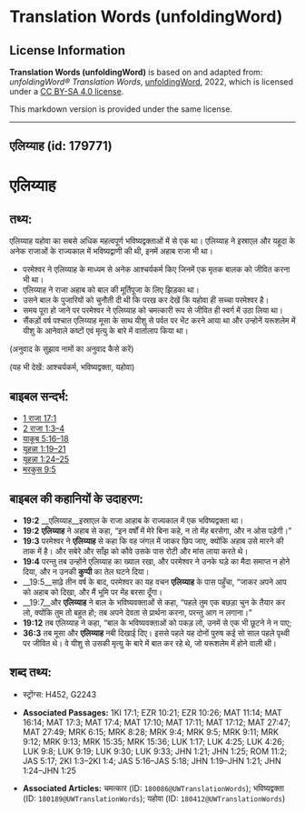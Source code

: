 # Translation Words (unfoldingWord)

## License Information

**Translation Words (unfoldingWord)** is based on and adapted from: _unfoldingWord® Translation Words_, [unfoldingWord](https://unfoldingword.org/utw), 2022, which is licensed under a [CC BY-SA 4.0 license](https://creativecommons.org/licenses/by-sa/4.0/legalcode.en).

This markdown version is provided under the same license.



--------------------------------

## एलिय्याह (id: 179771)

एलिय्याह
========

तथ्य:
-----

एलिय्याह यहोवा का सबसे अधिक महत्वपूर्ण भविष्यद्वक्ताओं में से एक था। एलिय्याह ने इस्राएल और यहूदा के अनेक राजाओं के राज्यकाल में भविष्यद्वाणी की थी, इनमें अहाब राजा भी था।

* परमेश्वर ने एलिय्याह के माध्यम से अनेक आश्चर्यकर्म किए जिनमें एक मृतक बालक को जीवित करना भी था।
* एलिय्याह ने राजा अहाब को बाल की मूर्तिपूजा के लिए झिड़का था।
* उसने बाल के पुजारियों को चुनौती दी थी कि परख कर देखें कि यहोवा ही सच्चा परमेश्वर है।
* समय पूरा हो जाने पर परमेश्वर ने एलिय्याह को चमत्कारी रूप से जीवित ही स्वर्ग में उठा लिया था।
* सैंकड़ों वर्ष पश्चात एलिय्याह मूसा के साथ यीशु से पर्वत पर भेंट करने आया था और उन्होनें यरूशलेम में यीशु के आनेवाले कष्टों एवं मृत्यु के बारे में वार्तालाप किया था।

(अनुवाद के सुझाव नामों का अनुवाद कैसे करें)

(यह भी देखें: आश्चर्यकर्म, भविष्यद्वक्ता, यहोवा)

बाइबल सन्दर्भ:
--------------

* [1 राजा 17:1](https://ref.ly/1Kgs0:0)
* [2 राजा 1:3–4](https://ref.ly/2Kgs0:0)
* [याकूब 5:16–18](https://ref.ly/Jas5:16-Jas5:18)
* [यूहन्ना 1:19–21](https://ref.ly/John1:19-John1:21)
* [यूहन्ना 1:24–25](https://ref.ly/John1:24-John1:25)
* [मरकुस 9:5](https://ref.ly/Mark9:5)

बाइबल की कहानियों के उदाहरण:
----------------------------

* **19:2** \_\_एलिय्याह\_\_इस्राएल के राजा आहाब के राज्यकाल में एक भविष्यद्वक्ता था।
* **19:2** **एलिय्याह** ने अहाब से कहा, “इन वर्षों में मेरे बिना कहे, न तो मेंह बरसेगा, और न ओस पड़ेगी।”
* **19:3** परमेश्वर ने **एलिय्याह** से कहा कि वह जंगल में जाकर छिप जाए, क्योंकि अहाब उसे मारने की ताक में है। और सबेरे और साँझ को कौवे उसके पास रोटी और मांस लाया करते थे।
* **19:4** परन्तु तब उन्होंने एलिय्याह का ख्याल रखा, और परमेश्वर ने उनके घड़े का मैदा समाप्त न होने दिया, और न उनकी **कुप्पी** का तेल घटने दिया।
* \_\_19:5\_\_साढ़े तीन वर्ष के बाद, परमेश्वर का यह वचन **एलिय्याह** के पास पहुँचा, “जाकर अपने आप को अहाब को दिखा, और मैं भूमि पर मेंह बरसा दूँगा।
* \_\_19:7\_\_और **एलिय्याह** ने बाल के भविष्यवक्ताओं से कहा, “पहले तुम एक बछड़ा चुन के तैयार कर लो, क्योंकि तुम तो बहुत हो; तब अपने देवता से प्रार्थना करना, परन्तु आग न लगाना।”
* **19:12** तब एलिय्याह ने कहा, “बाल के भविष्यवक्ताओं को पकड़ लो, उनमें से एक भी छूटने ने न पाए;
* **36:3** तब मूसा और **एलिय्याह** नबी दिखाई दिए। इससे पहले यह दोनों पुरुष कई सो साल पहले पृथ्वी पर जीवित थे। वे यीशु से उसकी मृत्यु के बारे में बात कर रहे थे, जो यरूशलेम में होने वाली थी।

शब्द तथ्य:
----------

* स्ट्रोंग्स: H452, G2243

* **Associated Passages:** 1KI 17:1; EZR 10:21; EZR 10:26; MAT 11:14; MAT 16:14; MAT 17:3; MAT 17:4; MAT 17:10; MAT 17:11; MAT 17:12; MAT 27:47; MAT 27:49; MRK 6:15; MRK 8:28; MRK 9:4; MRK 9:5; MRK 9:11; MRK 9:12; MRK 9:13; MRK 15:35; MRK 15:36; LUK 1:17; LUK 4:25; LUK 4:26; LUK 9:8; LUK 9:19; LUK 9:30; LUK 9:33; JHN 1:21; JHN 1:25; ROM 11:2; JAS 5:17; 2KI 1:3–2KI 1:4; JAS 5:16–JAS 5:18; JHN 1:19–JHN 1:21; JHN 1:24–JHN 1:25
* **Associated Articles:** चमत्कार (ID: `180086@UWTranslationWords`); भविष्यद्वक्ता (ID: `180189@UWTranslationWords`); यहोवा (ID: `180412@UWTranslationWords`)

